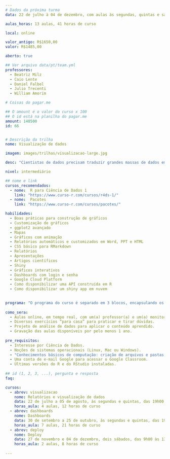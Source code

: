```yaml
---
# Dados da próxima turma
data: 22 de julho à 04 de dezembro, com aulas às segundas, quintas e sábados

aulas_horas: 13 aulas, 41 horas de curso

local: online

valor_antigo: R$1650,00
valor: R$1485,00

aberto: true

## Ver arquivo data/pt/team.yml
professores:
  - Beatriz Milz
  - Caio Lente
  - Daniel Falbel
  - Julio Trecenti
  - William Amorim

# Coisas do pagar.me

## O amount é o valor do curso x 100
## O id está na planilha do pagar.me
amount: 148500
id: 66


# Descrição da trilha
nome: Visualização de dados

imagem: images/trilhas/visualizacao-large.jpg

desc: "Cientistas de dados precisam traduzir grandes massas de dados em conhecimento útil e para isso a **habilidade de construir gráficos claros e visualmente atrativos** é uma das mais efetivas. Nessa trilha, você vai aprender a construir relatórios estáticos, dashboards interativos e também como disponibiza-los na rede, além de explorar diversos tipos de gráficos, como mapas e gráficos dinâmicos. Além disso, também vamos te mostrar inúmeras maneiras de customizar suas visualizações, sempre pensando em como expor resultados de análise de maneira clara e acessível para todos."

nivel: intermediário

## nome e link
cursos_recomendados:
  - nome:  R para Ciência de Dados 1
    link: "https://www.curso-r.com/cursos/r4ds-1/"
  - nome:  Pacotes
    link: "https://www.curso-r.com/cursos/pacotes/"

habilidades:
  - Boas práticas para construção de gráficos
  - Customização de gráficos
  - ggplot2 avançado
  - Mapas
  - Gráficos com animação
  - Relatórios automáticos e customizados em Word, PPT e HTML
  - CSS básico para RMarkdown
  - Relatórios
  - Apresentações
  - Artigos científicos
  - Shiny
  - Gráficos interativos
  - Dashboards com login e senha
  - Google Cloud Platform
  - Como disponibilizar uma API construída em R
  - Como disponibilizar um shiny app em nuvem
  

programa: "O programa do curso é separado em 3 blocos, encapsulando os conteúdos em jornadas que amplificam a construção do conhecimento. Os cursos de Visualização de Dados e de Dashboards acontecerão às segundas e quintas, das 19h00 às 22h00. O curso de Deploy acontecerá aos sábados. **Não haverá aula em feriados e emendas de feriados.**"
    
como_sera: 
  - Aulas online, em tempo real, com um(a) professor(a) e um(a) monitor(a).
  - Diversos exercícios “para casa” para praticar e tirar dúvidas.
  - Projeto de análise de dados para aplicar o conteúdo aprendido.
  - Gravação das aulas disponíveis por pelo menos 1 ano.
  
pre_requisitos: 
  - Interesse por Ciência de Dados.
  - Noções de sistemas operacionais (Linux, Mac ou Windows).
  - "Conhecimentos básicos de computação: criação de arquivos e pastas, instalação de programas, navegação na internet."
  - Uma conta de e-mail Google para acessar o Google Classroom.
  - Últimas versões do R e do RStudio instaladas.
  
## id (1, 2, 3, ...), pergunta e resposta
faq:

cursos:
  - abrev: visualizacao
    nome: Relatórios e visualização de dados
    data: 22 de julho a 05 de agosto, às segundas e quintas, das 19h00 às 22h00
    horas_aula: 4 aulas, 12 horas de curso
  - abrev: dashboards
    nome: Dashboards
    data: 30 de setembro a 25 de outubro, às segundas e quintas, das 19h00 às 22h00
    horas_aula: 7 aulas, 21 horas de curso
  - abrev: deploy
    nome: Deploy
    data: 27 de novembro e 04 de dezembro, dois sábados, das 9h00 às 13h00
    horas_aula: 2 aulas, 8 horas de curso
  
---
```


